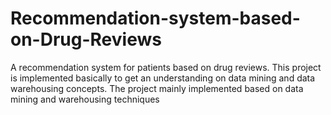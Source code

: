 # Recommendation-system-based-on-Drug-Reviews
A recommendation system for patients based on drug reviews. This project is implemented     basically to get an understanding on data mining and data warehousing concepts. The project  mainly implemented based on data mining and warehousing techniques
